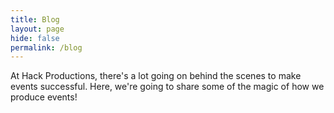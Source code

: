 ```yaml
---
title: Blog
layout: page
hide: false
permalink: /blog
---
```


At Hack Productions, there's a lot going on behind the scenes to make events successful. Here, we're going to share some of the magic of how we produce events!